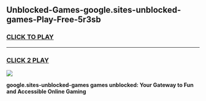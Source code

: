 
## Unblocked-Games-google.sites-unblocked-games-Play-Free-5r3sb
<h3>
<a href="https://premium76.site?title=google.sites-unblocked-games&ref=18A1">CLICK TO PLAY</a></h3>
<hr>

<h3>
<a href="https://premium76.site?title=google.sites-unblocked-games&ref=18A1">CLICK 2 PLAY</a>
  
</h3>

<a href="https://premium76.site?title=google.sites-unblocked-games&ref=18A1"><img src="https://clearcache.store/games.png"></a>


**google.sites-unblocked-games games unblocked: Your Gateway to Fun and Accessible Online Gaming**
